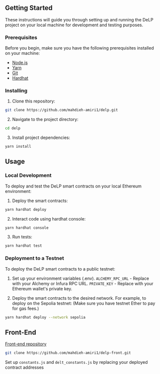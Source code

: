 ## Getting Started

These instructions will guide you through setting up and running the DeLP project on your local machine for development and testing purposes.

### Prerequisites

Before you begin, make sure you have the following prerequisites installed on your machine:

- [Node.js](https://nodejs.org/)
- [Yarn](https://yarnpkg.com/)
- [Git](https://git-scm.com/)
- [Hardhat](https://hardhat.org/)

### Installing

1. Clone this repository:

```bash
git clone https://github.com/mahdieh-amiri1/delp.git
```

2. Navigate to the project directory:

  ```bash
  cd delp
   ```


3. Install project dependencies:

  ```bash
  yarn install
  ```

## Usage
### Local Development
To deploy and test the DeLP smart contracts on your local Ethereum environment:

1. Deploy the smart contracts:

  ```bash
  yarn hardhat deploy
  ```

2. Interact code using hardhat console:

  ```bash
  yarn hardhat console
  ```

3. Run tests:

  ```bash
  yarn hardhat test
  ```

### Deployment to a Testnet
To deploy the DeLP smart contracts to a public testnet:

1. Set up your environment variables (.env).
  `ALCHEMY_RPC_URL` - Replace with your Alchemy or Infura RPC URL.
  `PRIVATE_KEY` - Replace with your Ethereum wallet's private key.

2. Deploy the smart contracts to the desired network. For example, to deploy on the Sepolia testnet:
(Make sure you have testnet Ether to pay for gas fees.)

  ```bash
  yarn hardhat deploy --network sepolia
  ```

## Front-End
[Front-end repository](https://github.com/mahdieh-amiri1/delp-front)

```bash
git clone https://github.com/mahdieh-amiri1/delp-front.git
```
Set up `constants.js` and `delt_constants.js` by replacing your deployed contract addresses
